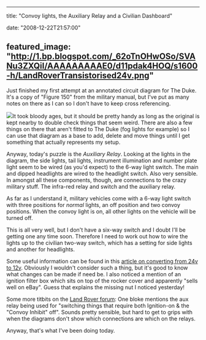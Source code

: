 
---
title: "Convoy lights, the Auxiliary Relay and a Civilian Dashboard"

date: "2008-12-22T21:57:00"

featured_image: "http://1.bp.blogspot.com/_62oTnOHwOSo/SVANu3ZXQiI/AAAAAAAAAE0/d11pdak4HOQ/s1600-h/LandRoverTransistorised24v.png"
---


Just finished my first attempt at an annotated circuit diagram for The Duke.  It's a copy of "Figure 150" from the military manual, but I've put as many notes on there as I can so I don't have to keep cross referencing.

<a href="http://1.bp.blogspot.com/_62oTnOHwOSo/SVANu3ZXQiI/AAAAAAAAAE0/d11pdak4HOQ/s1600-h/LandRoverTransistorised24v.png"><img src="http://1.bp.blogspot.com/_62oTnOHwOSo/SVANu3ZXQiI/AAAAAAAAAE0/d11pdak4HOQ/s320/LandRoverTransistorised24v.png"/></a>It took bloody ages, but it should be pretty handy as long as the original is kept nearby to double check things that seem weird.  There are also a few things on there that aren't fitted to The Duke (fog lights for example) so I can use that diagram as a base to add, delete and move things until I get something that actually represents my setup.

Anyway, today's puzzle is the <span style="font-style: italic;">Auxiliary Relay</span>.  Looking at the lights in the diagram, the side lights, tail lights, instrument illumination and number plate light seem to be wired (as you'd expect) to the 6-way light switch.  The main and dipped headlights are wired to the headlight switch.  Also very sensible.  In amongst all these components, though, are connections to the crazy military stuff.  The infra-red relay and switch and the auxiliary relay.

As far as I understand it, military vehicles come with a 6-way light switch with three positions for <span style="font-style: italic;">normal</span> lights, an off position and two convoy positions.  When the convoy light is on, all other lights on the vehicle will be turned off.

This is all very well, but I don't have a six-way switch and I doubt I'll be getting one any time soon.  Therefore I need to work out how to wire the lights up to the civilian two-way switch, which has a setting for side lights and another for headlights.

Some useful information can be found in this <a href="http://forum.landrovernet.com/showthread.php?t=139251">article on converting from 24v to 12v</a>.  Obviously I wouldn't consider such a thing, but it's good to know what changes can be made if need be.  I also noticed a mention of an ignition filter box which sits on top of the rocker cover and apparently "sells well on eBay".  Guess that explains the missing nut I noticed yesterday!

Some more <span>titbits</span> on the <a href="http://www.landrover-uk.net/forum/showthread.php?t=132511">Land Rover forum</a>:  One bloke mentions the aux relay being used for "switching things that require both Ignition-on & the "Convoy Inhibit" off".  Sounds pretty sensible, but hard to get to grips with when the diagrams don't show which connections are which on the relays.

Anyway, that's what I've been doing today.
